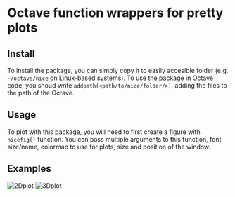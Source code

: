 # Octave function wrappers for pretty plots
## Install
To install the package, you can simply copy it to easily accesible folder (e.g. `~/octave/nice` on Linux-based systems). To use the package in Octave code, you shoud write `addpath(<path/to/nice/folder/>)`, adding the files to the path of the Octave.

## Usage
To plot with this package, you will need to first create a figure with `nicefig()` function. You can pass multiple arguments to this function, font size/name, colormap to use for plots, size and position of the window.

## Examples
![2Dplot](https://gitty.jumpingcrab.com/Aleksei/nice/_edit/master/sin.svg)
![3Dplot](https://gitty.jumpingcrab.com/Aleksei/nice/_edit/master/wfall.svg)



